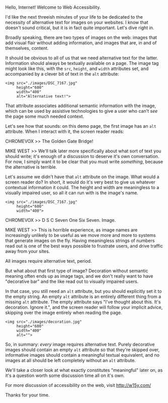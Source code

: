 Hello, Internet! Welcome to Web Accessibility.

I'd like the next threeish minutes of your life to be dedicated to the necessity of alternative text for images on your websites. I know that doesn't sound critical, but it is in fact quite important. Let's dive right in.

Broadly speaking, there are two types of images on the web: images that add visual flair without adding information, and images that are, in and of themselves, content.

It should be obvious to all of us that we need alternative text for the latter. Information should always be textually available on a page. The image tag might look like this, with the `src`, `height`, and `width` attributes set, and accompanied by a clever bit of text in the `alt` attribute:

    <img src="./images/DSC_7167.jpg"
         height="600"
         width="400"
         alt="Alternative text!">

That attribute associates additional semantic information with the image, which can be used by assistive technologies to give a user who can't _see_ the page some much needed context.

Let's see how that sounds: on this demo page, the first image has an `alt` attribute. When I interact with it, the screen reader reads:

CHROMEVOX >> The Golden Gate Bridge!

MIKE WEST >> We'll talk later more specifically about what sort of text you should write; it's enough of a discussion to deserve it's own conversation. For now, I simply want it to be clear that you must write _something_, because the alternative is terrible.

Let's assume we didn't have that `alt` attribute on the image. What would a screen reader do? In short, it would do it's very best to give us whatever contextual information it could. The height and width are meaningless to a visually impaired user, so all it can run with is the image's name.

    <img src="./images/DSC_7167.jpg"
         height="600"
         width="400">
         
CHROMEVOX >> D S C Seven One Six Seven. Image.

MIKE WEST >> This is horrible experience, as image names are increasingly unlikely to be useful as we move more and more to systems that generate images on the fly. Having meaningless strings of numbers read out is one of the best ways possible to frustrate users, and drive traffic away from your sites.

All images require alternative text, period.

But what about that first type of image? Decoration without semantic meaning often ends up as image tags, and we don't really want to have "decorative bar" and the like read out to visually impaired users.

In that case, you still need an `alt` attribute, but you should explicitly set it to the empty string. An empty `alt` attribute is an entirely different thing from a missing `alt` attribute. The empty attribute says "I've thought about this. It's decoration. Ignore it.", and the screen reader will follow your implicit advice, skipping over the image entirely when reading the page.

    <img src="./images/decoration.jpg"
         height="600"
         width="400"
         alt="">

So, in summary: _every_ image requires alternative text. Purely decorative images should contain an empty `alt` attribute so that they're skipped over, informative images should contain a meaningful textual equivalent, and no images at all should be left completely without an `alt` attribute.

We'll take a closer look at what exactly constitutes "meaningful" later on, as it's a question worth some discussion time all on it's own.

For more discussion of accessibility on the web, visit http://w15y.com/

Thanks for your time.